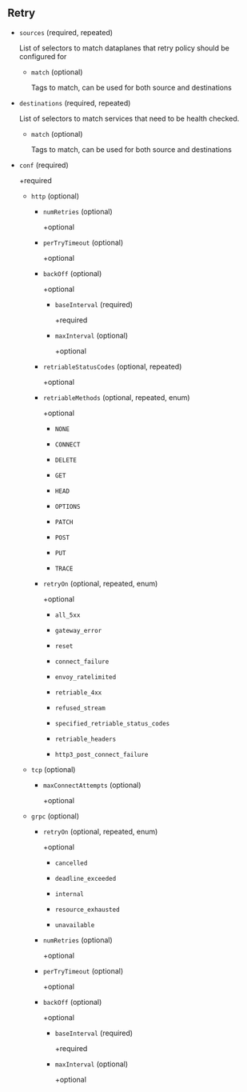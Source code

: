 ## Retry

- `sources` (required, repeated)

    List of selectors to match dataplanes that retry policy should be
    configured for    
    
    - `match` (optional)
    
        Tags to match, can be used for both source and destinations

- `destinations` (required, repeated)

    List of selectors to match services that need to be health checked.    
    
    - `match` (optional)
    
        Tags to match, can be used for both source and destinations

- `conf` (required)

    +required    
    
    - `http` (optional)    
        
        - `numRetries` (optional)
        
            +optional    
        
        - `perTryTimeout` (optional)
        
            +optional    
        
        - `backOff` (optional)
        
            +optional    
            
            - `baseInterval` (required)
            
                +required    
            
            - `maxInterval` (optional)
            
                +optional    
        
        - `retriableStatusCodes` (optional, repeated)
        
            +optional    
        
        - `retriableMethods` (optional, repeated, enum)
        
            +optional
        
            - `NONE`
        
            - `CONNECT`
        
            - `DELETE`
        
            - `GET`
        
            - `HEAD`
        
            - `OPTIONS`
        
            - `PATCH`
        
            - `POST`
        
            - `PUT`
        
            - `TRACE`    
        
        - `retryOn` (optional, repeated, enum)
        
            +optional
        
            - `all_5xx`
        
            - `gateway_error`
        
            - `reset`
        
            - `connect_failure`
        
            - `envoy_ratelimited`
        
            - `retriable_4xx`
        
            - `refused_stream`
        
            - `specified_retriable_status_codes`
        
            - `retriable_headers`
        
            - `http3_post_connect_failure`    
    
    - `tcp` (optional)    
        
        - `maxConnectAttempts` (optional)
        
            +optional    
    
    - `grpc` (optional)    
        
        - `retryOn` (optional, repeated, enum)
        
            +optional
        
            - `cancelled`
        
            - `deadline_exceeded`
        
            - `internal`
        
            - `resource_exhausted`
        
            - `unavailable`    
        
        - `numRetries` (optional)
        
            +optional    
        
        - `perTryTimeout` (optional)
        
            +optional    
        
        - `backOff` (optional)
        
            +optional    
            
            - `baseInterval` (required)
            
                +required    
            
            - `maxInterval` (optional)
            
                +optional

